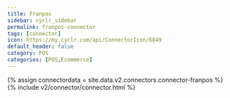 ```yaml
---
title: Franpos
sidebar: cyclr_sidebar
permalink: franpos-connector
tags: [connector]
icon: https://my.cyclr.com/api/ConnectorIcon/6849
default_header: false
category: POS
categories: [POS,Ecommerce]
---
```

{% assign connectordata = site.data.v2.connectors.connector-franpos %}
{% include v2/connector/connector.html %}	